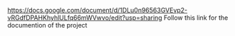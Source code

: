 https://docs.google.com/document/d/1DLu0n96563GVEvp2-vRGdfDPAHKhyhlULfq66mWVwvo/edit?usp=sharing Follow this link for the documention of the project
